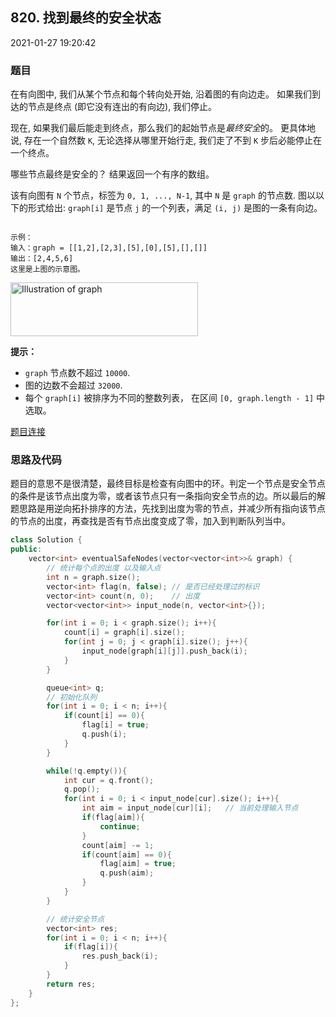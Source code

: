 ## 820. 找到最终的安全状态

2021-01-27 19:20:42

### 题目

在有向图中, 我们从某个节点和每个转向处开始, 沿着图的有向边走。 如果我们到达的节点是终点 (即它没有连出的有向边), 我们停止。

现在, 如果我们最后能走到终点，那么我们的起始节点是*最终安全*的。 更具体地说, 存在一个自然数 ``K``,  无论选择从哪里开始行走, 我们走了不到 ``K`` 步后必能停止在一个终点。

哪些节点最终是安全的？ 结果返回一个有序的数组。

该有向图有 ``N`` 个节点，标签为 ``0, 1, ..., N-1``, 其中 ``N`` 是 ``graph`` 的节点数.  图以以下的形式给出: ``graph[i]`` 是节点 ``j`` 的一个列表，满足 ``(i, j)`` 是图的一条有向边。

```

示例：
输入：graph = [[1,2],[2,3],[5],[0],[5],[],[]]
输出：[2,4,5,6]
这里是上图的示意图。

```

<img alt="Illustration of graph" src="https://s3-lc-upload.s3.amazonaws.com/uploads/2018/03/17/picture1.png" style="height:86px; width:300px" />

**提示：**


- ``graph`` 节点数不超过 ``10000``.
- 图的边数不会超过 ``32000``.
- 每个 ``graph[i]`` 被排序为不同的整数列表， 在区间 ``[0, graph.length - 1]`` 中选取。

[题目连接](https://leetcode-cn.com/problems/find-eventual-safe-states/)

### 思路及代码

题目的意思不是很清楚，最终目标是检查有向图中的环。判定一个节点是安全节点的条件是该节点出度为零，或者该节点只有一条指向安全节点的边。所以最后的解题思路是用逆向拓扑排序的方法，先找到出度为零的节点，并减少所有指向该节点的节点的出度，再查找是否有节点出度变成了零，加入到判断队列当中。

```cpp
class Solution {
public:
    vector<int> eventualSafeNodes(vector<vector<int>>& graph) {
        // 统计每个点的出度 以及输入点
        int n = graph.size();
        vector<int> flag(n, false); // 是否已经处理过的标识
        vector<int> count(n, 0);    // 出度
        vector<vector<int>> input_node(n, vector<int>{});

        for(int i = 0; i < graph.size(); i++){
            count[i] = graph[i].size();
            for(int j = 0; j < graph[i].size(); j++){
                input_node[graph[i][j]].push_back(i);
            }
        }

        queue<int> q;
        // 初始化队列
        for(int i = 0; i < n; i++){
            if(count[i] == 0){
                flag[i] = true;
                q.push(i);
            }
        }

        while(!q.empty()){
            int cur = q.front();
            q.pop();
            for(int i = 0; i < input_node[cur].size(); i++){
                int aim = input_node[cur][i];   // 当前处理输入节点
                if(flag[aim]){
                    continue;
                }
                count[aim] -= 1;
                if(count[aim] == 0){
                    flag[aim] = true;
                    q.push(aim);
                }
            }
        }

        // 统计安全节点
        vector<int> res;
        for(int i = 0; i < n; i++){
            if(flag[i]){
                res.push_back(i);
            }
        }
        return res;
    }
};
```
